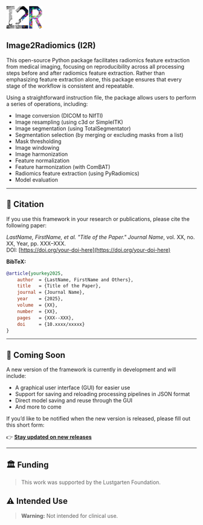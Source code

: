 <p align="left">
  <img src="logo_I2R.png" alt="Image2Radiomics Logo" height="60">
</p>

## Image2Radiomics (I2R)

This open-source Python package facilitates radiomics feature extraction from medical imaging, focusing on reproducibility across all processing steps before and after radiomics feature extraction. Rather than emphasizing feature extraction alone, this package ensures that every stage of the workflow is consistent and repeatable.

Using a straightforward instruction file, the package allows users to perform a series of operations, including:

- Image conversion (DICOM to NIfTI)  
- Image resampling (using c3d or SimpleITK)  
- Image segmentation (using TotalSegmentator)  
- Segmentation selection (by merging or excluding masks from a list)  
- Mask thresholding  
- Image windowing  
- Image harmonization  
- Feature normalization  
- Feature harmonization (with ComBAT)  
- Radiomics feature extraction (using PyRadiomics)  
- Model evaluation  

---

## 📖 Citation

If you use this framework in your research or publications, please cite the following paper:

*LastName, FirstName, et al. "Title of the Paper."* *Journal Name*, vol. XX, no. XX, Year, pp. XXX–XXX.  
DOI: [https://doi.org/your-doi-here](https://doi.org/your-doi-here)

**BibTeX:**

```bibtex
@article{yourkey2025,
    author  = {LastName, FirstName and Others},
    title   = {Title of the Paper},
    journal = {Journal Name},
    year    = {2025},
    volume  = {XX},
    number  = {XX},
    pages   = {XXX--XXX},
    doi     = {10.xxxx/xxxxx}
}
```
---

## 🚧 Coming Soon

A new version of the framework is currently in development and will include:

-  A graphical user interface (GUI) for easier use
-  Support for saving and reloading processing pipelines in JSON format
-  Direct model saving and reuse through the GUI
-  And more to come

If you’d like to be notified when the new version is released, please fill out this short form:

👉 [**Stay updated on new releases**](https://forms.office.com/r/5wD34W1sA8)

---

## 🏛️ Funding

> This work was supported by the Lustgarten Foundation.  


## ⚠️ Intended Use

> **Warning:** Not intended for clinical use.

